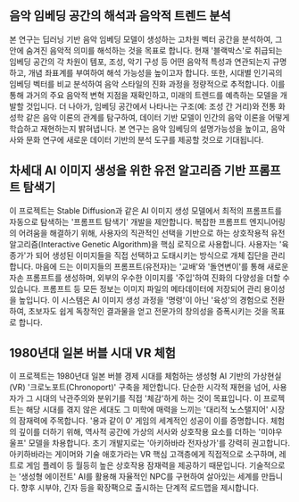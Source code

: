 
## 음악 임베딩 공간의 해석과 음악적 트렌드 분석

본 연구는 딥러닝 기반 음악 임베딩 모델이 생성하는 고차원 벡터 공간을 분석하여, 그 안에 숨겨진 음악적 의미를 해석하는 것을 목표로 합니다. 현재 '블랙박스'로 취급되는 임베딩 공간의 각 차원이 템포, 조성, 악기 구성 등 어떤 음악적 특성과 연관되는지 규명하고, 개념 좌표계를 부여하여 해석 가능성을 높이고자 합니다. 또한, 시대별 인기곡의 임베딩 벡터를 비교 분석하여 음악 스타일의 진화 과정을 정량적으로 추적합니다. 이를 통해 과거의 주요 음악적 변혁 지점을 재확인하고, 미래의 트렌드를 예측하는 모델을 개발할 것입니다. 더 나아가, 임베딩 공간에서 나타나는 구조(예: 조성 간 거리)와 전통 화성학 같은 음악 이론의 관계를 탐구하여, 데이터 기반 모델이 인간의 음악 이론을 어떻게 학습하고 재현하는지 밝혀냅니다. 본 연구는 음악 임베딩의 설명가능성을 높이고, 음악사와 문화 연구에 새로운 데이터 기반의 분석 도구를 제공할 것으로 기대됩니다.

## 차세대 AI 이미지 생성을 위한 유전 알고리즘 기반 프롬프트 탐색기

이 프로젝트는 Stable Diffusion과 같은 AI 이미지 생성 모델에서 최적의 프롬프트를 자동으로 탐색하는 '프롬프트 탐색기' 개발을 제안합니다. 복잡한 프롬프트 엔지니어링의 어려움을 해결하기 위해, 사용자의 직관적인 선택을 기반으로 하는 상호작용적 유전 알고리즘(Interactive Genetic Algorithm)을 핵심 로직으로 사용합니다. 사용자는 '육종가'가 되어 생성된 이미지들을 직접 선택하고 도태시키는 방식으로 개체 집단을 관리합니다. 마음에 드는 이미지들의 프롬프트(유전자)는 '교배'와 '돌연변이'를 통해 새로운 자손 프롬프트를 생성하며, 외부의 우수한 이미지를 '주입'하여 진화의 다양성을 더할 수 있습니다. 프롬프트 등 모든 정보는 이미지 파일의 메타데이터에 저장되어 관리 용이성을 높입니다. 이 시스템은 AI 이미지 생성 과정을 '명령'이 아닌 '육성'의 경험으로 전환하여, 초보자도 쉽게 독창적인 결과물을 얻고 전문가의 창의성을 증폭시키는 것을 목표로 합니다.

## 1980년대 일본 버블 시대 VR 체험

이 프로젝트는 1980년대 일본 버블 경제 시대를 체험하는 생성형 AI 기반의 가상현실(VR) '크로노포트(Chronoport)' 구축을 제안합니다. 단순한 시각적 재현을 넘어, 사용자가 그 시대의 낙관주의와 분위기를 직접 '체감'하게 하는 것이 목표입니다. 이 프로젝트는 해당 시대를 겪지 않은 세대도 그 미학에 매력을 느끼는 '대리적 노스탤지어' 시장의 잠재력에 주목합니다. '용과 같이 0' 게임의 세계적인 성공이 이를 증명합니다. 체험의 깊이를 더하기 위해, 역사적 공간에 가상의 서사와 상호작용 요소를 더하는 '미야우 울프' 모델을 차용합니다. 초기 개발지로는 '아키하바라 전자상가'를 강력히 권고합니다. 아키하바라는 게이머와 기술 애호가라는 VR 핵심 고객층에게 직접적으로 소구하며, 레트로 게임 플레이 등 월등히 높은 상호작용 잠재력을 제공하기 때문입니다. 기술적으로는 '생성형 에이전트' AI를 활용해 자율적인 NPC를 구현하여 살아있는 세계를 만듭니다. 향후 시부야, 긴자 등을 확장팩으로 출시하는 단계적 로드맵을 제시합니다.
